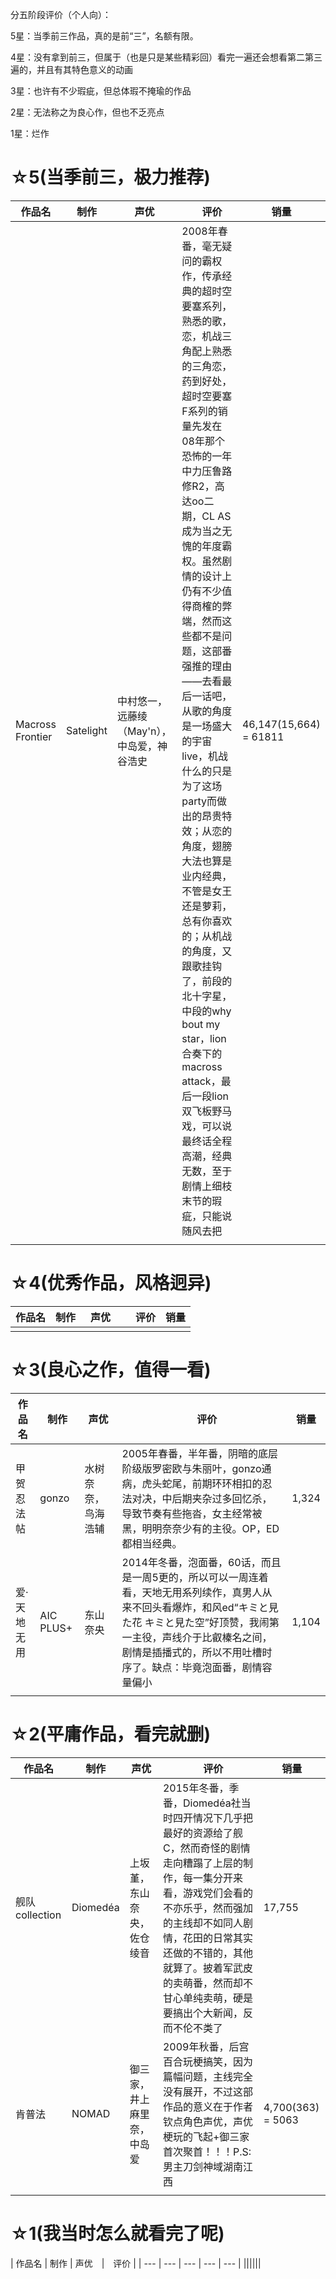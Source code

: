 分五阶段评价（个人向）：

5星：当季前三作品，真的是前“三”，名额有限。

4星：没有拿到前三，但属于（也是只是某些精彩回）看完一遍还会想看第二第三遍的，并且有其特色意义的动画

3星：也许有不少瑕疵，但总体瑕不掩瑜的作品

2星：无法称之为良心作，但也不乏亮点

1星：烂作


# ☆5(当季前三，极力推荐)

| 作品名 | 制作 | 声优　|　评价 | 销量 |
| --- | --- | --- | --- | --- |
|Macross Frontier|Satelight|中村悠一，远藤绫（May'n），中岛爱，神谷浩史|2008年春番，毫无疑问的霸权作，传承经典的超时空要塞系列，熟悉的歌，恋，机战三角配上熟悉的三角恋，药到好处，超时空要塞F系列的销量先发在08年那个恐怖的一年中力压鲁路修R2，高达oo二期，CL AS成为当之无愧的年度霸权。虽然剧情的设计上仍有不少值得商榷的弊端，然而这些都不是问题，这部番强推的理由——去看最后一话吧，从歌的角度是一场盛大的宇宙live，机战什么的只是为了这场party而做出的昂贵特效；从恋的角度，翅膀大法也算是业内经典，不管是女王还是萝莉，总有你喜欢的；从机战的角度，又跟歌挂钩了，前段的北十字星，中段的why bout my star，lion合奏下的macross attack，最后一段lion双飞板野马戏，可以说最终话全程高潮，经典无数，至于剧情上细枝末节的瑕疵，只能说随风去把|46,147(15,664) = 61811 |
||||||

# ☆4(优秀作品，风格迥异)

| 作品名 | 制作 | 声优　|　评价 |  销量 |
| --- | --- | --- | --- | --- |
||||||


# ☆3(良心之作，值得一看)

| 作品名 | 制作 | 声优　|　评价 |  销量 |
| --- | --- | --- | --- | --- |
|甲贺忍法帖 | gonzo | 水树奈奈，鸟海浩辅 | 2005年春番，半年番，阴暗的底层阶级版罗密欧与朱丽叶，gonzo通病，虎头蛇尾，前期环环相扣的忍法对决，中后期夹杂过多回忆杀，导致节奏有些拖沓，女主经常被黑，明明奈奈少有的主役。OP，ED都相当经典。 | 1,324 |
|爱·天地无用|AIC PLUS+|东山奈央|2014年冬番，泡面番，60话，而且是一周5更的，所以可以一周连着看，天地无用系列续作，真男人从来不回头看爆炸，和风ed“キミと見た花 キミと見た空”好顶赞，我闹第一主役，声线介于比叡榛名之间，剧情是插播式的，所以不用吐槽时序了。缺点：毕竟泡面番，剧情容量偏小| 1,104 |
||||||

# ☆2(平庸作品，看完就删)

| 作品名 | 制作 | 声优　|　评价 |  销量  |
| --- | --- | --- | --- | --- |
|舰队collection|Diomedéa|上坂堇，东山奈央，佐仓绫音|2015年冬番，季番，Diomedéa社当时四开情况下几乎把最好的资源给了舰C，然而奇怪的剧情走向糟蹋了上层的制作，每一集分开来看，游戏党们会看的不亦乐乎，然而强加的主线却不如同人剧情，花田的日常其实还做的不错的，其他就算了。披着军武皮的卖萌番，然而却不甘心单纯卖萌，硬是要搞出个大新闻，反而不伦不类了| 17,755 |
|肯普法|NOMAD|御三家，井上麻里奈，中岛爱|2009年秋番，后宫百合玩梗搞笑，因为篇幅问题，主线完全没有展开，不过这部作品的意义在于作者钦点角色声优，声优梗玩的飞起+御三家首次聚首！！！P.S:男主刀剑神域湖南江西| 4,700(363) = 5063 |
||||||

# ☆1(我当时怎么就看完了呢)

| 作品名 | 制作 | 声优　|　评价 |
| --- | --- | --- | --- | --- |
||||||
